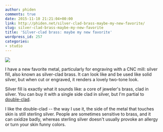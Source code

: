 ```yaml
---
author: phiden
comments: true
date: 2015-11-10 21:21:04+00:00
link: http://phiden.net/silver-clad-brass-maybe-my-new-favorite/
slug: silver-clad-brass-maybe-my-new-favorite
title: 'Silver-clad brass: maybe my new favorite'
wordpress_id: 257
categories:
- studio
---
```


![](https://img0.etsystatic.com/137/0/5304237/il_570xN.855154392_ayf9.jpg)

I have a new favorite metal, particularly for engraving with a CNC mill: silver fill, also known as silver-clad brass. It can look like and be used like solid silver, but when cut or engraved, it renders a lovely two-tone look. 

Silver fill is exactly what it sounds like: a core of jeweler's brass, clad in silver. You can buy it with a single side clad in silver, but I'm partial to [double-clad](http://www.riogrande.com/Product/3-110-Silver_dash_Filled-Double_dash_Clad-Sheet/105405?Pos=11).

I like the double-clad -- the way I use it, the side of the metal that touches skin is still sterling silver. People are sometimes sensitive to brass, and it can oxidize badly, whereas sterling silver doesn't usually provoke an allergy or turn your skin funny colors. 

